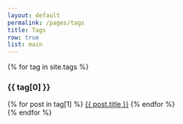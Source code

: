```yaml
---
layout: default
permalink: /pages/tags
title: Tags
row: true
list: main
---
```

{% for tag in site.tags %}
  <div class="container s12 m12 l12">
    <div class="black-text">
      <h3>{{ tag[0] }}</h3>
    </div>
          {% for post in tag[1] %}
              <a href="{{ post.url }}" class="waves-effect waves-grey btn {{ site.css }} black-text z-depth-1">{{ post.title }}</a>
          {% endfor %}
      <br>
  </div>
{% endfor %}
